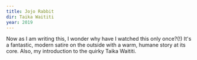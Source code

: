 ```yaml
---
title: Jojo Rabbit
dir: Taika Waititi
year: 2019
---
```


Now as I am writing this, I wonder why have I watched this only once?(!) It's a fantastic, modern satire on the outside with a warm, humane story at its core. Also, my introduction to the quirky Taika Waititi.   
